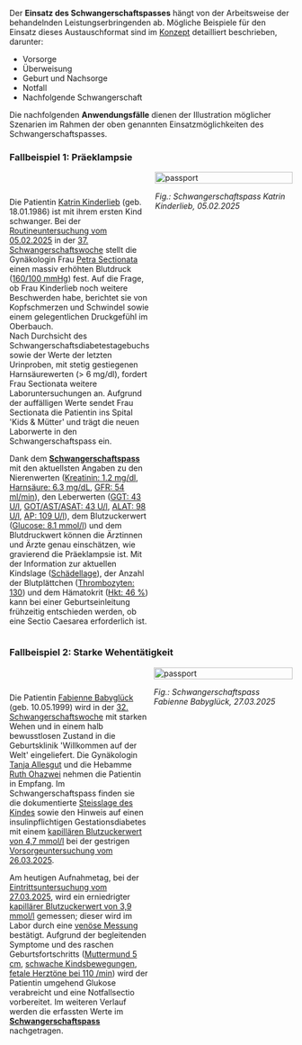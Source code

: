 Der **Einsatz des Schwangerschaftspasses** hängt von der Arbeitsweise der behandelnden Leistungserbringenden ab. Mögliche Beispiele für den Einsatz dieses Austauschformat sind im [Konzept](https://www.e-health-suisse.ch/upload/documents/eSchwangerschaftspass_Konzept_de.pdf) detailliert beschrieben, darunter:
* Vorsorge
* Überweisung
* Geburt und Nachsorge 
* Notfall
* Nachfolgende Schwangerschaft

Die nachfolgenden **Anwendungsfälle** dienen der Illustration möglicher Szenarien im Rahmen der oben genannten Einsatzmöglichkeiten des Schwangerschaftspasses.

### Fallbeispiel 1: Präeklampsie

<div style="display: flex; align-items: flex-start; width: 100%;">
  <div style="flex: 0.5; width: 50%;">
    <p>
      <br>
    </p>
    <p>
      Die Patientin <a href="Patient-UC1-KatrinKinderlieb.html">Katrin Kinderlieb</a> (geb. 18.01.1986) ist mit ihrem ersten Kind schwanger. Bei der <a href="Encounter-UC1-EncounterMother20250205.html">Routineuntersuchung vom 05.02.2025</a> in der <a href="Observation-UC1-GestationalAgeInDays-20250205.html">37. Schwangerschaftswoche</a> stellt die Gynäkologin Frau <a href="PractitionerRole-UC1-PetraSectionataAtFrauenzimmer.html">Petra Sectionata</a> einen massiv erhöhten Blutdruck (<a href="Observation-UC1-BloodPressure-20250205.html">160/100 mmHg</a>) fest. Auf die Frage, ob Frau Kinderlieb noch weitere Beschwerden habe, berichtet sie von Kopfschmerzen und Schwindel sowie einem gelegentlichen Druckgefühl im Oberbauch.<br>
      Nach Durchsicht des Schwangerschaftsdiabetestagebuchs sowie der Werte der letzten Urinproben, mit stetig gestiegenen Harnsäurewerten (> 6 mg/dl), fordert Frau Sectionata weitere Laboruntersuchungen an. Aufgrund der auffälligen Werte sendet Frau Sectionata die Patientin ins Spital 'Kids & Mütter' und trägt die neuen Laborwerte in den Schwangerschaftspass ein.
    </p>
    <p>
      Dank dem <a href="Bundle-UC1-Document.html"><b>Schwangerschaftspass</b></a> mit den aktuellsten Angaben zu den Nierenwerten (<a href="Observation-UC1-Creatinine-20250205.html">Kreatinin: 1.2 mg/dl</a>, <a href="Observation-UC1-Urate-20250205.html">Harnsäure: 6.3 mg/dL</a>, <a href="Observation-UC1-GFR-20250205.html">GFR: 54 ml/min</a>), den Leberwerten (<a href="Observation-UC1-GGT-20250205.html">GGT: 43 U/l</a>, <a href="Observation-UC1-AST-20250205.html">GOT/AST/ASAT: 43 U/l</a>, <a href="Observation-UC1-ALAT-20250205.html">ALAT: 98 U/l</a>, <a href="Observation-UC1-AP-20250205.html">AP: 109 U/l</a>), dem Blutzuckerwert (<a href="Observation-UC1-GlucoseLab-20250205.html">Glucose: 8.1 mmol/l</a>) und dem Blutdruckwert können die Ärztinnen und Ärzte genau einschätzen, wie gravierend die Präeklampsie ist. Mit der Information zur aktuellen Kindslage (<a href="Observation-UC1-FetalPosition-20250205.html">Schädellage</a>), der Anzahl der Blutplättchen (<a href="Observation-UC1-Platelets-20250205.html">Thrombozyten: 130</a>) und dem Hämatokrit (<a href="Observation-UC1-Hematocrit-20250205.html">Hkt: 46 %</a>) kann bei einer Geburtseinleitung frühzeitig entschieden werden, ob eine Sectio Caesarea erforderlich ist.
    </p>
  </div>
    <div style="flex: 0.5; width: 50%; margin-left: 2%;">
    <img src="uc1-preeclampsia-de.png" alt="passport" style="width: 100%;">
    <p style="text-align: left; font-style: italic;">Fig.: Schwangerschaftspass Katrin Kinderlieb, 05.02.2025</p>
  </div>
</div>



### Fallbeispiel 2: Starke Wehentätigkeit

<div style="display: flex; align-items: flex-start; width: 100%;">
  <div style="flex: 0.5; width: 50%;">
    <p>
      <br>
    </p>
    <p>
      Die Patientin <a href="Patient-76c2c5aa-3d7f-438d-b23d-56ce827695fd.html">Fabienne Babyglück</a> (geb. 10.05.1999) wird in der <a href="Observation-84869994-4348-4ad3-95ee-d9b0faf75dba.html">32. Schwangerschaftswoche</a> mit starken Wehen und in einem halb bewusstlosen Zustand in die Geburtsklinik 'Willkommen auf der Welt' eingeliefert. Die Gynäkologin <a href="PractitionerRole-89029102-999c-4b69-a836-e4dbfbd55527.html">Tanja Allesgut</a> und die Hebamme <a href="PractitionerRole-e1b736e3-10bb-41aa-8d17-c7ba28895880.html">Ruth Ohazwei</a> nehmen die Patientin in Empfang. Im Schwangerschaftspass finden sie die dokumentierte <a href="Observation-4a907770-6665-4fb4-b186-afd0ddf48742.html">Steisslage des Kindes</a> sowie den Hinweis auf einen insulinpflichtigen Gestationsdiabetes mit einem <a href="Observation-bbd6f1bc-1d87-4c90-a313-98bea06c3dfb.html">kapillären Blutzuckerwert von 4,7 mmol/l</a> bei der gestrigen <a href="Encounter-8e89c502-964f-4234-9728-540d881b0380.html">Vorsorgeuntersuchung vom 26.03.2025</a>. 
    </p>
    <p>  
      Am heutigen Aufnahmetag, bei der <a href="Encounter-1ba6df42-ae1a-4b4a-886f-33d6b2223b1f.html">Eintrittsuntersuchung vom 27.03.2025</a>, wird ein erniedrigter <a href="Observation-4b9ca365-383e-41c8-9bac-b3c79aea1c7e.html">kapillärer Blutzuckerwert von 3,9 mmol/l</a> gemessen; dieser wird im Labor durch eine <a href="Observation-b9145a94-ea12-479b-a031-b07d4ac9f297.html">venöse Messung</a> bestätigt. Aufgrund der begleitenden Symptome und des raschen Geburtsfortschritts (<a href="Observation-c9bba019-9ed9-4574-84e2-f7d302e8f5d0.html">Muttermund 5 cm</a>, <a href="Observation-3e120206-7aa2-4ced-82c3-3704868e023f.html">schwache Kindsbewegungen</a>, <a href="Observation-d0b53779-fde0-4780-9ff4-9ba2a4cf9393.html">fetale Herztöne bei 110 /min</a>) wird der Patientin umgehend Glukose verabreicht und eine Notfallsectio vorbereitet. Im weiteren Verlauf werden die erfassten Werte im <a href="Bundle-UC2-Document.html"><b>Schwangerschaftspass</b></a> nachgetragen.
    </p>
  </div>
  <div style="flex: 0.5; width: 50%; margin-left: 2%;">
    <img src="uc2-strong-labor-contractions-de.png" alt="passport" style="width: 100%;">
    <p style="text-align: left; font-style: italic;">Fig.: Schwangerschaftspass Fabienne Babyglück, 27.03.2025</p>
  </div>  
</div>

